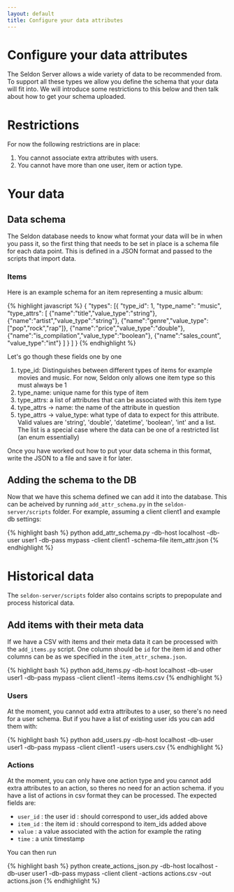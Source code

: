 ```yaml
---
layout: default
title: Configure your data attributes
---
```


# Configure your data attributes

The Seldon Server allows a wide variety of data to be recommended from. To support all these types we allow you define the schema that your data will fit into. We will introduce some restrictions to this below and then talk about how to get your schema uploaded.

# Restrictions

For now the following restrictions are in place:

 1. You cannot associate extra attributes with users.
 2. You cannot have more than one user, item or action type.

# Your data

## Data schema
 
The Seldon database needs to know what format your data will be in when you pass it, so the first thing that needs to be set in place is a schema file for each data point. This is defined in a JSON format and passed to the scripts that import data.

### Items
 
Here is an example schema for an item representing a music album:

{% highlight javascript %}
	{
    "types": [{
            "type_id": 1,
            "type_name": "music",
            "type_attrs": [
                {"name":"title","value_type":"string"},
                {"name":"artist","value_type":"string"},
                {"name":"genre","value_type":["pop","rock","rap"]},
                {"name":"price","value_type":"double"},
                {"name":"is_compilation","value_type":"boolean"},
                {"name":"sales_count", "value_type":"int"}
                ]
            }
            ]
	}
{% endhighlight %}

Let's go though these fields one by one

 1. type_id: Distinguishes between different types of items for example movies and music. For now, Seldon only allows one item type so this must always be 1
 1. type_name: unique name for this type of item
 1. type_attrs: a list of attributes that can be associated with this item type
 1. type_attrs -> name: the name of the attribute in question
 1. type_attrs -> value_type: what type of data to expect for this attribute. Valid values are 'string', 'double', 'datetime', 'boolean', 'int' and a list. The list is a special case where the data can be one of a restricted list (an enum essentially)

 Once you have worked out how to put your data schema in this format, write the JSON to a file and save it for later.

## Adding the schema to the DB

Now that we have this schema defined we can add it into the database. This can be acheived by running `add_attr_schema.py` in the `seldon-server/scripts` folder. For example, assuming a client client1 and example db settings:

{% highlight bash %}
python add_attr_schema.py -db-host localhost -db-user user1 -db-pass mypass -client client1 -schema-file item_attr.json
{% endhighlight %}

# Historical data
The `seldon-server/scripts` folder also contains scripts to prepopulate and process historical data.

## Add items with their meta data
If we have a CSV with items and their meta data it can be processed with the `add_items.py` script. One column should be `id` for the item id and other columns can be as we specified in the `item_attr_schema.json`.

{% highlight bash %}
python add_items.py -db-host localhost -db-user user1 -db-pass mypass -client client1 -items items.csv
{% endhighlight %}

### Users
 
 At the moment, you cannot add extra attributes to a user, so there's no need for a user schema. But if you have a list of existing user ids you can add them with:

{% highlight bash %}
python add_users.py -db-host localhost -db-user user1 -db-pass mypass -client client1 -users users.csv
{% endhighlight %}

### Actions

 At the moment, you can only have one action type and you cannot add extra attributes to an action, so theres no need for an action schema. if you have a list of actions in csv format they can be processed. The expected fields are:
 
 * `user_id` : the user id : should correspond to user_ids added above
 * `item_id` : the item id : should correspond to item_ids added above
 * `value` : a value associated with the action for example the rating
 * `time` : a unix timestamp

You can then run

{% highlight bash %}
python create_actions_json.py -db-host localhost -db-user user1 -db-pass mypass -client client -actions actions.csv -out actions.json
{% endhighlight %}

